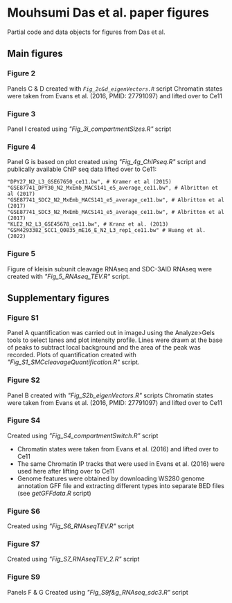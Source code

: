 # Mouhsumi Das et al. paper figures

Partial code and data objects for figures from Das et al. 

## Main figures

### Figure 2
Panels C & D created with _`Fig_2c&d_eigenVectors.R`_ script
Chromatin states were taken from Evans et al. (2016, PMID: 27791097) and lifted over to Ce11

### Figure 3
Panel I created using _"Fig_3i_compartmentSizes.R"_ script

### Figure 4
Panel G is based on plot created using _"Fig_4g_ChIPseq.R"_ script and publically available ChIP seq data lifted over to Ce11:

```
"DPY27_N2_L3_GSE67650_ce11.bw", # Kramer et al (2015)
"GSE87741_DPY30_N2_MxEmb_MACS141_e5_average_ce11.bw", # Albritton et al (2017)
"GSE87741_SDC2_N2_MxEmb_MACS141_e5_average_ce11.bw", # Albritton et al (2017)
"GSE87741_SDC3_N2_MxEmb_MACS141_e5_average_ce11.bw", # Albritton et al (2017)
"KLE2_N2_L3_GSE45678_ce11.bw", # Kranz et al. (2013)
"GSM4293382_SCC1_Q0835_mE16_E_N2_L3_rep1_ce11.bw" # Huang et al. (2022)
```

### Figure 5
Figure of kleisin subunit cleavage RNAseq and SDC-3AID RNAseq were created with _"Fig_5_RNAseq_TEV.R"_ script.

## Supplementary figures

### Figure S1
Panel A quantification was carried out in imageJ using the Analyze>Gels tools to select lanes and plot intensity profile. Lines were drawn at the base of peaks to subtract local background and the area of the peak was recorded. Plots of quantification created with _"Fig_S1_SMCcleavageQuantification.R"_ script.

### Figure S2
Panel B created with _"Fig_S2b_eigenVectors.R"_ scripts
Chromatin states were taken from Evans et al. (2016, PMID: 27791097) and lifted over to Ce11

### Figure S4
Created using _"Fig_S4_compartmentSwitch.R"_ script
- Chromatin states were taken from Evans et al. (2016) and lifted over to Ce11
- The same Chromatin IP tracks that were used in Evans et al. (2016) were used here after lifting over to Ce11
- Genome features were obtained by downloading WS280 genome annotation GFF file and extracting different types into separate BED files (see _getGFFdata.R_ script)

### Figure S6
Created using _"Fig_S6_RNAseqTEV.R"_ script

### Figure S7
Created using _"Fig_S7_RNAseqTEV_2.R"_ script

### Figure S9
Panels F & G Created using _"Fig_S9f&g_RNAseq_sdc3.R"_ script

